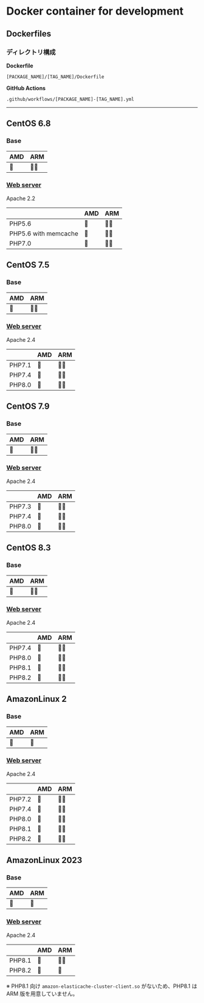 # Docker container for development

## Dockerfiles

### ディレクトリ構成

**Dockerfile**

`[PACKAGE_NAME]/[TAG_NAME]/Dockerfile`  

**GitHub Actions**

`.github/workflows/[PACKAGE_NAME]-[TAG_NAME].yml`

---

## CentOS 6.8

### Base

| AMD | ARM  |
|-----|------|
| 🐳  | 🙅🏻 |

### [Web server](https://github.com/orgs/buddying-inc/packages/container/package/webserver-centos68)

Apache 2.2

|                      | AMD | ARM   |
|----------------------|-----|-------|
| PHP5.6               | 🐳  | 🙅🏻  |
| PHP5.6 with memcache | 🐳  | 🙅🏻  |
| PHP7.0               | 🐳  | 🙅🏻  |

## CentOS 7.5

### Base

| AMD | ARM  |
|-----|------|
| 🐳  | 🙅🏻 |

### [Web server](https://github.com/orgs/buddying-inc/packages/container/package/webserver-centos75)

Apache 2.4

|        | AMD | ARM   |
|--------|-----|-------|
| PHP7.1 | 🐳  | 🙅🏻  |
| PHP7.4 | 🐳  | 🙅🏻  |
| PHP8.0 | 🐳  | 🙅🏻  |

## CentOS 7.9

### Base

| AMD | ARM  |
|-----|------|
| 🐳  | 🙅🏻 |

### [Web server](https://github.com/orgs/buddying-inc/packages/container/package/webserver-centos79)

Apache 2.4

|        | AMD | ARM   |
|--------|-----|-------|
| PHP7.3 | 🐳  | 🙅🏻  |
| PHP7.4 | 🐳  | 🙅🏻  |
| PHP8.0 | 🐳  | 🙅🏻  |

## CentOS 8.3

### Base

| AMD | ARM  |
|-----|------|
| 🐳  | 🙅🏻 |

### [Web server](https://github.com/orgs/buddying-inc/packages/container/package/webserver-centos83)

Apache 2.4

|        | AMD | ARM   |
|--------|-----|-------|
| PHP7.4 | 🐳  | 🙅🏻  |
| PHP8.0 | 🐳  | 🙅🏻  |
| PHP8.1 | 🐳  | 🙅🏻  |
| PHP8.2 | 🐳  | 🙅🏻  |

## AmazonLinux 2

### Base

| AMD | ARM |
|-----|-----|
| 🐳  | 🐳  |

### [Web server](https://github.com/orgs/buddying-inc/packages/container/package/webserver-amzn2)

Apache 2.4

|        | AMD | ARM   |
|--------|-----|-------|
| PHP7.2 | 🐳  | 🙅🏻  |
| PHP7.4 | 🐳  | 🙅🏻  |
| PHP8.0 | 🐳  | 🙅🏻  |
| PHP8.1 | 🐳  | 🙅🏻  |
| PHP8.2 | 🐳  | 🙅🏻  |

## AmazonLinux 2023

### Base

| AMD | ARM |
|-----|-----|
| 🐳  | 🐳  |

### [Web server](https://github.com/orgs/buddying-inc/packages/container/package/webserver-al2023)

Apache 2.4

|        | AMD | ARM   |
|--------|-----|-------|
| PHP8.1 | 🐳  | 🙅🏻  |
| PHP8.2 | 🐳  | 🐳    |

※ PHP8.1 向け `amazon-elasticache-cluster-client.so` がないため、PHP8.1 は ARM 版を用意していません。
